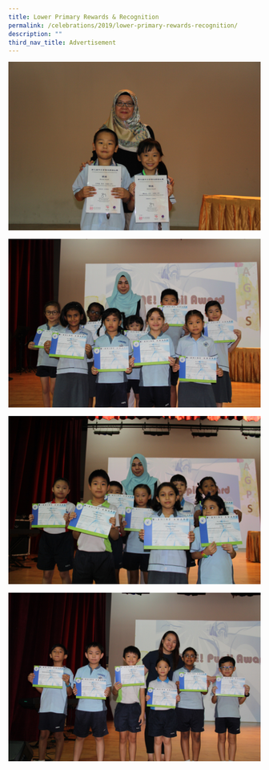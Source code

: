 ```yaml
---
title: Lower Primary Rewards & Recognition
permalink: /celebrations/2019/lower-primary-rewards-recognition/
description: ""
third_nav_title: Advertisement
---
```

![Lower Primary Rewards & Recognition](/images/Celebrations/2019/LP%20R%20&%20R/lprr1.jpg)

![Lower Primary Rewards & Recognition](/images/Celebrations/2019/LP%20R%20&%20R/lprr2.jpg)

![Lower Primary Rewards & Recognition](/images/Celebrations/2019/LP%20R%20&%20R/lprr3.jpg)

![Lower Primary Rewards & Recognition](/images/Celebrations/2019/LP%20R%20&%20R/lprr4.jpg)